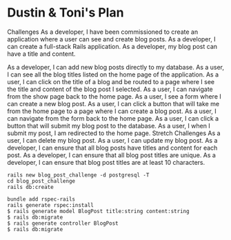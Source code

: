 # Dustin & Toni's Plan

Challenges
As a developer, I have been commissioned to create an application where a user can see and create blog posts.
As a developer, I can create a full-stack Rails application.
As a developer, my blog post can have a title and content.

As a developer, I can add new blog posts directly to my database.
As a user, I can see all the blog titles listed on the home page of the application.
As a user, I can click on the title of a blog and be routed to a page where I see the title and content of the blog post I selected.
As a user, I can navigate from the show page back to the home page.
As a user, I see a form where I can create a new blog post.
As a user, I can click a button that will take me from the home page to a page where I can create a blog post.
As a user, I can navigate from the form back to the home page.
As a user, I can click a button that will submit my blog post to the database.
As a user, I when I submit my post, I am redirected to the home page.
Stretch Challenges
As a user, I can delete my blog post.
As a user, I can update my blog post.
As a developer, I can ensure that all blog posts have titles and content for each post.
As a developer, I can ensure that all blog post titles are unique.
As a developer, I can ensure that blog post titles are at least 10 characters.

```
rails new blog_post_challenge -d postgresql -T
cd blog_post_challenge
rails db:create

bundle add rspec-rails
rails generate rspec:install
$ rails generate model BlogPost title:string content:string
$ rails db:migrate
$ rails generate controller BlogPost
$ rails db:migrate


